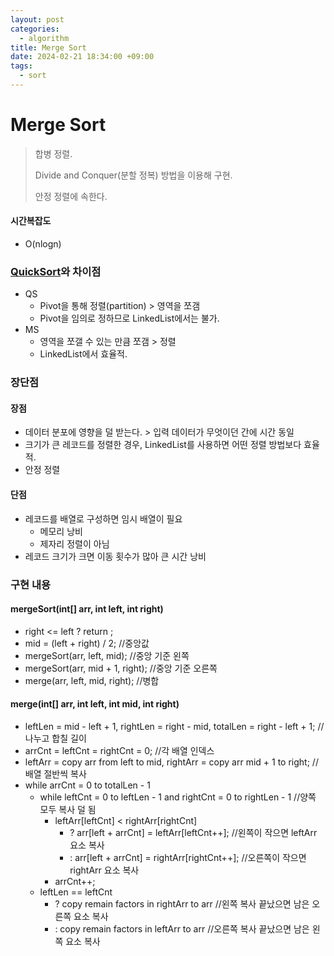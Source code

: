 ```yaml
---
layout: post
categories:
  - algorithm
title: Merge Sort
date: 2024-02-21 18:34:00 +09:00
tags:
  - sort
---
```

# Merge Sort
>합병 정렬.
>
>Divide and Conquer(분할 정복) 방법을 이용해 구현.
>
>안정 정렬에 속한다.

#### 시간복잡도
- O(nlogn)

### [QuickSort](2024-02-21-quicksort.md)와 차이점
- QS
	- Pivot을 통해 정렬(partition) > 영역을 쪼갬
	- Pivot을 임의로 정하므로 LinkedList에서는 불가.
- MS
	- 영역을 쪼갤 수 있는 만큼 쪼갬 > 정렬
	- LinkedList에서 효율적.

### 장단점

#### 장점
- 데이터 분포에 영향을 덜 받는다. > 입력 데이터가 무엇이던 간에 시간 동일
- 크기가 큰 레코드를 정렬한 경우, LinkedList를 사용하면 어떤 정렬 방법보다 효율적.
- 안정 정렬
#### 단점
- 레코드를 배열로 구성하면 임시 배열이 필요
	- 메모리 낭비
	- 제자리 정렬이 아님
- 레코드 크기가 크면 이동 횟수가 많아 큰 시간 낭비

### 구현 내용

#### mergeSort(int[] arr, int left, int right)
- right <= left ? return ;
- mid = (left + right) / 2; //중앙값
- mergeSort(arr, left, mid); //중앙 기준 왼쪽
- mergeSort(arr, mid + 1, right); //중앙 기준 오른쪽
- merge(arr, left, mid, right); //병합

#### merge(int[] arr, int left, int mid, int right)
- leftLen = mid - left + 1, rightLen = right - mid, totalLen = right - left + 1; //나누고 합칠 길이
- arrCnt = leftCnt = rightCnt = 0; //각 배열 인덱스
- leftArr = copy arr from left to mid, rightArr = copy arr mid + 1 to right; //배열 절반씩 복사
- while arrCnt = 0 to totalLen - 1
	- while leftCnt = 0 to leftLen - 1 and rightCnt = 0 to rightLen - 1 //양쪽 모두 복사 덜 됨
		- leftArr\[leftCnt] < rightArr\[rightCnt]
			- ? arr\[left + arrCnt] = leftArr\[leftCnt++]; //왼쪽이 작으면 leftArr 요소 복사
			- : arr\[left + arrCnt] = rightArr\[rightCnt++]; //오른쪽이 작으면 rightArr 요소 복사
		- arrCnt++;
	- leftLen == leftCnt
		- ? copy remain factors in rightArr to arr //왼쪽 복사 끝났으면 남은 오른쪽 요소 복사
		- : copy remain factors in leftArr to arr //오른쪽 복사 끝났으면 남은 왼쪽 요소 복사